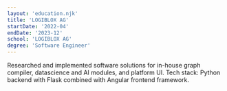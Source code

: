 ```yaml
---
layout: 'education.njk'
title: 'LOGIBLOX AG'
startDate: '2022-04'
endDate: '2023-12'
school: 'LOGIBLOX AG'
degree: 'Software Engineer'
---
```

Researched and implemented software solutions for in-house graph compiler, datascience and AI modules, and platform UI. Tech stack: Python backend with Flask combined with Angular frontend framework.
